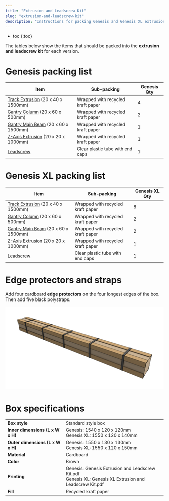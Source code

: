 ```yaml
---
title: "Extrusion and Leadscrew Kit"
slug: "extrusion-and-leadscrew-kit"
description: "Instructions for packing Genesis and Genesis XL extrusion and leadscrew kits"
---
```


* toc
{:toc}

The tables below show the items that should be packed into the **extrusion and leadscrew kit** for each version.

# Genesis packing list

|Item|Sub-packing|Genesis Qty|
|----|-----------|-----------|
|[Track Extrusion](../../extras/bom/extrusions.md#track-extrusion) (20 x 40 x 1500mm)|Wrapped with recycled kraft paper|4
|[Gantry Column](../../extras/bom/extrusions.md#gantry-column) (20 x 60 x 500mm)|Wrapped with recycled kraft paper|2
|[Gantry Main Beam](../../extras/bom/extrusions.md#gantry-main-beam) (20 x 60 x 1500mm)|Wrapped with recycled kraft paper|1
|[Z-Axis Extrusion](../../extras/bom/extrusions.md#z-axis-extrusion) (20 x 20 x 1000mm)|Wrapped with recycled kraft paper|1
|[Leadscrew](../../extras/bom/drivetrain.md#leadscrew)|Clear plastic tube with end caps|1

# Genesis XL packing list

|Item|Sub-packing|Genesis XL Qty|
|----|-----------|--------------|
|[Track Extrusion](../../extras/bom/extrusions.md#track-extrusion) (20 x 40 x 1500mm)|Wrapped with recycled kraft paper|8
|[Gantry Column](../../extras/bom/extrusions.md#gantry-column) (20 x 60 x 500mm)|Wrapped with recycled kraft paper|2
|[Gantry Main Beam](../../extras/bom/extrusions.md#gantry-main-beam) (20 x 60 x 1500mm)|Wrapped with recycled kraft paper|2
|[Z-Axis Extrusion](../../extras/bom/extrusions.md#z-axis-extrusion) (20 x 20 x 1000mm)|Wrapped with recycled kraft paper|1
|[Leadscrew](../../extras/bom/drivetrain.md#leadscrew)|Clear plastic tube with end caps|1

# Edge protectors and straps

Add four cardboard **edge protectors** on the four longest edges of the box. Then add five black polystraps.

![extrusion and leadscrew box edge protectors and straps](_images/extrusion_and_leadscrew_box_edge_protectors_and_straps.png)

# Box specifications

|                              |                              |
|------------------------------|------------------------------|
|**Box style**                 |Standard style box
|**Inner dimensions (L x W x H)**|Genesis: 1540 x 120 x 120mm<br>Genesis XL: 1550 x 120 x 140mm
|**Outer dimensions (L x W x H)**|Genesis: 1550 x 130 x 130mm<br>Genesis XL: 1550 x 120 x 150mm
|**Material**                  |Cardboard
|**Color**                     |Brown
|**Printing**                  |Genesis: Genesis Extrusion and Leadscrew Kit.pdf<br>Genesis XL: Genesis XL Extrusion and Leadscrew Kit.pdf
|**Fill**                      |Recycled kraft paper

